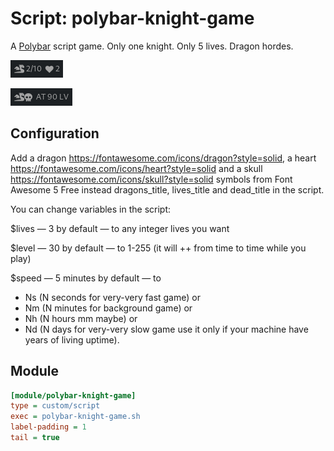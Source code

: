 # Script: polybar-knight-game

A [Polybar](https://github.com/jaagr/polybar) script game. Only one knight. Only 5 lives. Dragon hordes.

![polybar-knight-game](screenshots/polybar-knight-game.png)

![polybar-knight-game-another](screenshots/polybar-knight-game-another.png)

## Configuration

Add a dragon https://fontawesome.com/icons/dragon?style=solid, a heart https://fontawesome.com/icons/heart?style=solid and a skull https://fontawesome.com/icons/skull?style=solid symbols from Font Awesome 5 Free instead dragons_title, lives_title and dead_title in the script.


You can change variables in the script:

$lives — 3 by default — to any integer lives you want

$level — 30 by default — to 1-255 (it will ++ from time to time while you play)

$speed — 5 minutes by default — to
+ Ns (N seconds for very-very fast game) or
+ Nm (N minutes for background game) or
+ Nh (N hours mm maybe) or
+ Nd (N days for very-very slow game use it only if your machine have years of living uptime).

## Module

```ini
[module/polybar-knight-game]
type = custom/script
exec = polybar-knight-game.sh
label-padding = 1
tail = true
```

